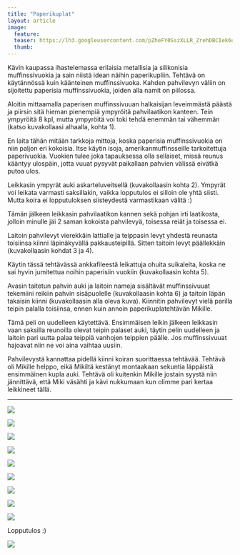 ```yaml
---
title: "Paperikuplat"
layout: article
image:
  feature:
  teaser: https://lh3.googleusercontent.com/pZheFY0SszXLLR_ZrehDBCIek6uQmn0POsNLh0SG_Qm5lAen84-Eb-rlGjteu0JHpTKYch9CgaYlxrcHuw9y2PLcicqD-Vb90J0PaMEjJB6pkMCpzNNQGtFSvt1XJJI-MhcjIf8_rrQy9OQn005IwCVztnvJhALgyKSxOYJDI1wODLqmeKB6elS96VYL5qXwq3qo8YpKRBW5dq_1pr-IuFrbaxXJnJKosIdPByqUXvBrGvoCGH_ZX3x7WN-ZRDR5rkXIBuEPmgY_bdIF_swMkV5x05FGq_eM-pS3NLHOr7vQ1Fc-1qNj8VOY7KanzJhrNwum5ZjQJOc7lf1Y0I_EUWpNnZfp9JXTJnY97QCQh40Io_7nFWFMB09CV3GuY9eFm1C3Ro0B4Sxe-ncfnlJVcMALqVKqcJyEn7l087liXKKWIZLj59-SEVkFRE4L_S2-t6iU8ouTVuNRTNnlUdC7V0trbTjyLykSCYLVVNkPeC8ejaLml4ydhWfcPJLRpjlCJhERqD7u0GYPLCekLt5KizILLPkgoz7C2eNErWqa7w2H4RZDWX37Phn2Ng2NkGvjiALF=w245
  thumb:
---
```


Kävin kaupassa ihastelemassa erilaisia metallisia ja silikonisia muffinssivuokia ja sain niistä idean näihin paperikupliin. Tehtävä on käytännössä kuin käänteinen muffinssivuoka. Kahden pahvilevyn väliin on sijoitettu paperisia muffinssivuokia, joiden alla namit on piilossa.

Aloitin mittaamalla paperisen muffinssivuuan halkaisijan leveimmästä päästä ja piirsin sitä hieman pienempiä ympyröitä pahvilaatikon kanteen. Tein ympyröitä 8 kpl, mutta ympyröitä voi toki tehdä enemmän tai vähemmän (katso kuvakollaasi alhaalla, kohta 1).

En laita tähän mitään tarkkoja mittoja, koska paperisia muffinssivuokia on niin paljon eri kokoisia. Itse käytin isoja, amerikanmuffinsseille tarkoitettuja paperivuokia. Vuokien tulee joka tapauksessa olla sellaiset, missä reunus kääntyy ulospäin, jotta vuuat pysyvät paikallaan pahvien välissä eivätkä putoa ulos.

Leikkasin ympyrät auki askarteluveitsellä (kuvakollaasin kohta 2). Ympyrät voi leikata varmasti saksillakin, vaikka lopputulos ei silloin ole yhtä siisti. Mutta koira ei lopputuloksen siisteydestä varmastikaan välitä :)

Tämän jälkeen leikkasin pahvilaatikon kannen sekä pohjan irti laatikosta, jolloin minulle jäi 2 saman kokoista pahvilevyä, toisessa reiät ja toisessa ei.

Laitoin pahvilevyt vierekkäin lattialle ja teippasin levyt yhdestä reunasta toisiinsa kiinni läpinäkyvällä pakkausteipillä. Sitten taitoin levyt päällekkäin (kuvakollaasin kohdat 3 ja 4).

Käytin tässä tehtävässä ankkafileestä leikattuja ohuita suikaleita, koska ne sai hyvin jumitettua noihin paperisiin vuokiin (kuvakollaasin kohta 5).

Avasin taitetun pahvin auki ja laitoin nameja sisältävät muffinssivuuat tekemiini reikiin pahvin sisäpuolelle (kuvakollaasin kohta 6) ja taitoin läpän takaisin kiinni (kuvakollaasin alla oleva kuva). Kiinnitin pahvilevyt vielä parilla teipin palalla toisiinsa, ennen kuin annoin paperikuplatehtävän Mikille.

Tämä peli on uudelleen käytettävä. Ensimmäisen leikin jälkeen leikkasin vaan saksilla reunoilla olevat teipin palaset auki, täytin pelin uudelleen ja laitoin pari uutta palaa teippiä vanhojen teippien päälle. Jos muffinssivuuat hajoavat niin ne voi aina vaihtaa uusiin.

Pahvilevystä kannattaa pidellä kiinni koiran suorittaessa tehtävää. Tehtävä oli Mikille helppo, eikä Mikiltä kestänyt montaakaan sekuntia läppäistä ensimmäinen kupla auki. Tehtävä oli kuitenkin Mikille jostain syystä niin jännittävä, että Miki väsähti ja kävi nukkumaan kun olimme pari kertaa leikkineet tällä.

---

[![](https://lh3.googleusercontent.com/w4UiB7wP5KNWLCtJoRVMhA1kNsBLAOV7BWjGCjUDNQYzG88u2mKjB5o1xlgFaZbk_UspraUZDT1QL0tZxR0R7bxR-V8GLoWgLra-M8onFf-lUMs4n71VB3zFP9vCc4KbOg014ESffhUVITk_tlCDQp5hAdUtYSpCru8j7r9g6BHO0GoFBbMVDSBeYZC9V0kUy6ZJ-XGVGMhtWzkRQ0G-tMe6ZRvbAMmn7DC-efnYFp0VeIWB3p5S1HQuK34AZRexdloEFNEvb5u-c42vvaBdHaDeU5_7jEwb8ob2Kss6U9F-8mJFadkNpFPuzHw38k6sbxZQ2UT7p71-sQ6vmINEFdc1YlP0PJucc4nD3OLSD9O0CX3csyH8EC5h1r46Vq-f8FcXzLMgb7UgO09YabOx_vjKnUJT1unJy2tULB6PiFFvoEKmrQkYywqQJ8MNzuIigOpMnbgZhTnGcyxGjeRBxukph8IIrNfJk-8BhVEspSJpAmsHN0idKwL9FoY4hOcrhx9Ea4P5lb-BAC7u0Kg0PgN7HNYYAhbCGMwndPyPjMBs1ycATKe3dZYswBCS6RsppJPX=w800)](https://lh3.googleusercontent.com/w4UiB7wP5KNWLCtJoRVMhA1kNsBLAOV7BWjGCjUDNQYzG88u2mKjB5o1xlgFaZbk_UspraUZDT1QL0tZxR0R7bxR-V8GLoWgLra-M8onFf-lUMs4n71VB3zFP9vCc4KbOg014ESffhUVITk_tlCDQp5hAdUtYSpCru8j7r9g6BHO0GoFBbMVDSBeYZC9V0kUy6ZJ-XGVGMhtWzkRQ0G-tMe6ZRvbAMmn7DC-efnYFp0VeIWB3p5S1HQuK34AZRexdloEFNEvb5u-c42vvaBdHaDeU5_7jEwb8ob2Kss6U9F-8mJFadkNpFPuzHw38k6sbxZQ2UT7p71-sQ6vmINEFdc1YlP0PJucc4nD3OLSD9O0CX3csyH8EC5h1r46Vq-f8FcXzLMgb7UgO09YabOx_vjKnUJT1unJy2tULB6PiFFvoEKmrQkYywqQJ8MNzuIigOpMnbgZhTnGcyxGjeRBxukph8IIrNfJk-8BhVEspSJpAmsHN0idKwL9FoY4hOcrhx9Ea4P5lb-BAC7u0Kg0PgN7HNYYAhbCGMwndPyPjMBs1ycATKe3dZYswBCS6RsppJPX=s0)

[![](https://lh3.googleusercontent.com/EWh1H8SRcRJr6hhfuQxmZeJH55HlL2uqX87tnFCfurlzMxpVWFT1Xb4_tl7zu3OheejifX_kxjQvbUbF8DE68BVMSaH_DZarsrnTMWKtQr_Aut6RC1Tubaipnc5R5EKUhnyicK-_jZTp_Q5QmN33ZIY_A81gsvIqcI7VeS90vqSqioQMiNiUTR9SQkypn1AhsFpHP9x8bDq1TkgrHgQLrMIHCgBIp4qXt9IlBHp2NvanXp_C0Tcte0EWi_4rtJZcgeIhUrkVjK9CmnXdUk52ocJhmdVJpWV44YO9iIjcWH7e_JaAVDgS5ZY-KQ3sI47OfOqSNmq1enisrSE6XF2Is9naDOHTsDEzDL414-y3xNd8h-Dopysc0ksNX6-EJ4dmj4MyO96s6x6wJhU-q7oSEPJ4dbZ5zc3Pd8DzwKOZKRPZyC0kR07UtLymuRr2h__jhK0rxz8g4DuNO0qg4A4Tx1YGrZjCUuwX_Pxci0dqWWybSvE5Tq4C8jeqq-V9ClYxSFJ_1j4GRbG_doKQhs-B-oPi7pbznG78JKH_1dbISR0yH2J0BIIoL82yIwyV2YOAOkyg=w800)](https://lh3.googleusercontent.com/EWh1H8SRcRJr6hhfuQxmZeJH55HlL2uqX87tnFCfurlzMxpVWFT1Xb4_tl7zu3OheejifX_kxjQvbUbF8DE68BVMSaH_DZarsrnTMWKtQr_Aut6RC1Tubaipnc5R5EKUhnyicK-_jZTp_Q5QmN33ZIY_A81gsvIqcI7VeS90vqSqioQMiNiUTR9SQkypn1AhsFpHP9x8bDq1TkgrHgQLrMIHCgBIp4qXt9IlBHp2NvanXp_C0Tcte0EWi_4rtJZcgeIhUrkVjK9CmnXdUk52ocJhmdVJpWV44YO9iIjcWH7e_JaAVDgS5ZY-KQ3sI47OfOqSNmq1enisrSE6XF2Is9naDOHTsDEzDL414-y3xNd8h-Dopysc0ksNX6-EJ4dmj4MyO96s6x6wJhU-q7oSEPJ4dbZ5zc3Pd8DzwKOZKRPZyC0kR07UtLymuRr2h__jhK0rxz8g4DuNO0qg4A4Tx1YGrZjCUuwX_Pxci0dqWWybSvE5Tq4C8jeqq-V9ClYxSFJ_1j4GRbG_doKQhs-B-oPi7pbznG78JKH_1dbISR0yH2J0BIIoL82yIwyV2YOAOkyg=s0)

[![](https://lh3.googleusercontent.com/gdf7VjCN3Ou3ktyaHCaDKf_GRq2VAV3BC7sFqAsyHDuzWtWLFTPdn5NfULqongVX944-nRwL2jfd2FnngApouWOSIRb-T0m1aIa9n0oOynYoMoXnppZr6EK7JpHGtN4W869-0H1tI3nRtWLtZL9BUu6id622BnYS3ioOcGc8IE9YGoXs3Xyk_4XARS1WknszSICvUcmtgbhua2DzgQQGcLMUEMf6tNBLrRpQ7ZXIpWlliPwmsniKyOUMDJrBCO_2HKEjT5fZj3u-mmbna6aiKXvey9jKYXeVFi1InEZC6aR85N0ESeAe9QGLrCnwvme-UlOIu2mUUCGgmAMRjNTdHvoczsPO83jrEjwAv8H7XHo_TZXY57UowubySB0execsObOa3Q-eieuad5ZY_qEb6rQ6eruUMTWr_OZQCAsBOP2Y3AVmVwKovPvguUhlKwH6z1NmFgcL-2Pr0Qa6zvPfyVzU_9UZUDom-ko8JgNqbnStH2DTH6kiTndKgyg-thNLmfLimeivZ-G_BddTpMMCDPxzvDC4DJDP_ASJNKf8_IvOX_0mObL0x1J9wxuB0J7RDq19=w800)](https://lh3.googleusercontent.com/gdf7VjCN3Ou3ktyaHCaDKf_GRq2VAV3BC7sFqAsyHDuzWtWLFTPdn5NfULqongVX944-nRwL2jfd2FnngApouWOSIRb-T0m1aIa9n0oOynYoMoXnppZr6EK7JpHGtN4W869-0H1tI3nRtWLtZL9BUu6id622BnYS3ioOcGc8IE9YGoXs3Xyk_4XARS1WknszSICvUcmtgbhua2DzgQQGcLMUEMf6tNBLrRpQ7ZXIpWlliPwmsniKyOUMDJrBCO_2HKEjT5fZj3u-mmbna6aiKXvey9jKYXeVFi1InEZC6aR85N0ESeAe9QGLrCnwvme-UlOIu2mUUCGgmAMRjNTdHvoczsPO83jrEjwAv8H7XHo_TZXY57UowubySB0execsObOa3Q-eieuad5ZY_qEb6rQ6eruUMTWr_OZQCAsBOP2Y3AVmVwKovPvguUhlKwH6z1NmFgcL-2Pr0Qa6zvPfyVzU_9UZUDom-ko8JgNqbnStH2DTH6kiTndKgyg-thNLmfLimeivZ-G_BddTpMMCDPxzvDC4DJDP_ASJNKf8_IvOX_0mObL0x1J9wxuB0J7RDq19=s0)

[![](https://lh3.googleusercontent.com/UKvsKmfmTgJdn-rC3okELgFUcW05JGH9AkAje0ZHgaS_FYeldjjRoPCCtGAYIUbXSNUgobE5STwF_bFQArROQDUsrL4ZqvaJ39zgYElkAG1XoZJYqY9O0-YkByCbWU4YJ0gyO7XGzZxpElaS5jE3GTITDDlEBH_v84_G8zSAroGV2Ib3BaREwzKmI1c_foo61Gto8Y8YXI3NG4KShlyrs7LWy9dNQqX2id-qW9UtcXd4k5NUMrSEkte4C_ukVifciKeWMBoV7YFkcgWoF8ETb6LSzrisbk2rEDoUlS0tnoYjg27H6gE4wLa09MLI9joKJ6_APWpel8fr0aOFLtAz323sGN6P5zcq_6sprznxK8FPsZGzcZ9GnmIARRNd_MjggvaHZoHl4jB0ze6Y9EltN8hYNsAaCl0Si5MV1WHZOZ79glsaZ5kCYt142eV5ymAKY1Mx009gSAfN7mFmzY8CNYIdJ5j9flEYb7dIRj9EcLRrCjZK4jMptTN2XrCPZXzV8D2qgPkW4PN_VvoWMOhlnL8uyZ2v6susMff_qEnQYYPoEywIrmwFOt7WpQ_ZYP_EKPF5=w800)](https://lh3.googleusercontent.com/UKvsKmfmTgJdn-rC3okELgFUcW05JGH9AkAje0ZHgaS_FYeldjjRoPCCtGAYIUbXSNUgobE5STwF_bFQArROQDUsrL4ZqvaJ39zgYElkAG1XoZJYqY9O0-YkByCbWU4YJ0gyO7XGzZxpElaS5jE3GTITDDlEBH_v84_G8zSAroGV2Ib3BaREwzKmI1c_foo61Gto8Y8YXI3NG4KShlyrs7LWy9dNQqX2id-qW9UtcXd4k5NUMrSEkte4C_ukVifciKeWMBoV7YFkcgWoF8ETb6LSzrisbk2rEDoUlS0tnoYjg27H6gE4wLa09MLI9joKJ6_APWpel8fr0aOFLtAz323sGN6P5zcq_6sprznxK8FPsZGzcZ9GnmIARRNd_MjggvaHZoHl4jB0ze6Y9EltN8hYNsAaCl0Si5MV1WHZOZ79glsaZ5kCYt142eV5ymAKY1Mx009gSAfN7mFmzY8CNYIdJ5j9flEYb7dIRj9EcLRrCjZK4jMptTN2XrCPZXzV8D2qgPkW4PN_VvoWMOhlnL8uyZ2v6susMff_qEnQYYPoEywIrmwFOt7WpQ_ZYP_EKPF5=s0)

[![](https://lh3.googleusercontent.com/p_-vaRAbLlwHJxBUh0FkWhOZrK756W3lWFIk0fyMv0IdNMzoygBjxYfE9HV-rpaFn4DyzyNiUDzUufVToZTTgjtbAYVGNKzRA2CvazLSMTc1UAfrNJvUQ0w5oewu-w_45CQ7tSDNZrUj4V1UjG7kpwR1rXErSn_S5tAETheYw8TViu9SwtnNlDrQUuhfWB5R1TVUNmiwgHDgFEbDIkYcQOM4S6QBLS6h_zBKP-niiGqScHRVSeaGVFQ6fECcqTRYAG2coN1Aru2ieDsIngcmkLYiyPJJct9gbSi3yPeiMa3gmfPnIHeffTsVKhYDKA3xuRdKMyHlFACG97LCVCTduVWGGNrrsCn3j_5K0HS7a2DygyEx3FCqcq6iqxB6stLdKN_XDNcqOXefGwezqn7D2zTSNJv7KXM-Lf7Se0_LtfexFTw1RcUe1qImotBgyrivEriTpuiRzNDO33-XwGDE1yZ1Ve4eEbNk33P__hoWnMc9zYmd6VauDLtg3x7vLQ3teB2x1tpGpTP8E2UOmopcAFKqdRHnHrJ6YUteHaWIFPDduj1Bd3coPKngaH-G8myCG10W=w800)](https://lh3.googleusercontent.com/p_-vaRAbLlwHJxBUh0FkWhOZrK756W3lWFIk0fyMv0IdNMzoygBjxYfE9HV-rpaFn4DyzyNiUDzUufVToZTTgjtbAYVGNKzRA2CvazLSMTc1UAfrNJvUQ0w5oewu-w_45CQ7tSDNZrUj4V1UjG7kpwR1rXErSn_S5tAETheYw8TViu9SwtnNlDrQUuhfWB5R1TVUNmiwgHDgFEbDIkYcQOM4S6QBLS6h_zBKP-niiGqScHRVSeaGVFQ6fECcqTRYAG2coN1Aru2ieDsIngcmkLYiyPJJct9gbSi3yPeiMa3gmfPnIHeffTsVKhYDKA3xuRdKMyHlFACG97LCVCTduVWGGNrrsCn3j_5K0HS7a2DygyEx3FCqcq6iqxB6stLdKN_XDNcqOXefGwezqn7D2zTSNJv7KXM-Lf7Se0_LtfexFTw1RcUe1qImotBgyrivEriTpuiRzNDO33-XwGDE1yZ1Ve4eEbNk33P__hoWnMc9zYmd6VauDLtg3x7vLQ3teB2x1tpGpTP8E2UOmopcAFKqdRHnHrJ6YUteHaWIFPDduj1Bd3coPKngaH-G8myCG10W=s0)

[![](https://lh3.googleusercontent.com/SbO687PVJjlmIH7lAnHTWcTz4PeVjibjzDWVmg5f_sblr09RJMSYnUILwvN2h25wymEOQDU5_SC0USMkODUKUpaTCicWzDPB0bdno0HnKCssZsPTwkULOGdGzTNOzxxCW3D0HpbXbohn-TRH1vaX-MITmBHLjyE9_1TTxcq3G0GgSdW2XMUK78ty7rytySWSQPukoSojwEiW8pj1OHM5oE2BHCBqxztcJF-xtfNFUOsF2X_eIXVF2VJxkhj6tbT4AS8uwYM4ys9WMOita1CtXhqmFiSH_0QbEpg4SoiXiIC5IaM9G3ZONg7_wf0k6-YWwTAzj3CkDbhJrvCbu63PY1OfjhbF0TgHIH8tU9VF2Z7Ferh_R_nE_hjEIU-r8hVqvrbFaq8fRbp2xsv5T8gfbDkNw8kClYvgcOyqCE7LW7MYxPLFNkLX2QYwzkjo2qZd_V10aR65sjceeey7Z2AiKz2pymSLvfFWwZQP-gCc3yGCBXkwouFn4HWPK0G3QGzLyqY4jQuYeqNBnHsv8SzdDTkpCUsn2NMjDZyeaONZ4WVR_unrERvqjze6yw6OQRbPfoH9=w800)](https://lh3.googleusercontent.com/SbO687PVJjlmIH7lAnHTWcTz4PeVjibjzDWVmg5f_sblr09RJMSYnUILwvN2h25wymEOQDU5_SC0USMkODUKUpaTCicWzDPB0bdno0HnKCssZsPTwkULOGdGzTNOzxxCW3D0HpbXbohn-TRH1vaX-MITmBHLjyE9_1TTxcq3G0GgSdW2XMUK78ty7rytySWSQPukoSojwEiW8pj1OHM5oE2BHCBqxztcJF-xtfNFUOsF2X_eIXVF2VJxkhj6tbT4AS8uwYM4ys9WMOita1CtXhqmFiSH_0QbEpg4SoiXiIC5IaM9G3ZONg7_wf0k6-YWwTAzj3CkDbhJrvCbu63PY1OfjhbF0TgHIH8tU9VF2Z7Ferh_R_nE_hjEIU-r8hVqvrbFaq8fRbp2xsv5T8gfbDkNw8kClYvgcOyqCE7LW7MYxPLFNkLX2QYwzkjo2qZd_V10aR65sjceeey7Z2AiKz2pymSLvfFWwZQP-gCc3yGCBXkwouFn4HWPK0G3QGzLyqY4jQuYeqNBnHsv8SzdDTkpCUsn2NMjDZyeaONZ4WVR_unrERvqjze6yw6OQRbPfoH9=s0)

[![](https://lh3.googleusercontent.com/9NRf214tPbqJRkQ9bDvz21KmCwep9l4Vs24LZbGXyF7g9k18ORtRWZpX0rVnV1OiEyIxOUjWIl7wsM8K097Lu0z5nfjsMVeUAEco-QwPAQI-FT7e3L8gkJfm5pxFv3iQgRRavH661gLwM0dlA0Sj7LBFBny80MZF3YlyNUHPZiyDg7rrFUhEZfU_ACyDAQx43M-f4MWSHBgaAUiZo0w1YNEaH05Naq_gIviRXQDC5l_AivrtiwcSSvAU0vd2URMA9-0gHOn0vyfq1CK9mXj6hvEIuAzm0DK7PRLz-YLouNUKhMA023NZTb5zOtWXy_81NGlcX2B6fZK7rvOi4nO-VuYULkyuLZolavM5JQqC_BsyGrrcjml-41TP0jIe4zY-mid79jQcFlx5Euf7QDkhk_YokQOxlALnZIucbkHnEIyI5LxsVb7Rey70afB2bmvKU5QFlO8dospxXCO4b3KqKxI1LcT4wTmOEatWfnsK47hxOClrbifg4nU-iPrPIwGKtQGs7hsnGKosLutLrwZqRgCfddpGyH3qpoicdomGgYuPDFxoXtg7dRSoCpvn5zNtjSYy=w800)](https://lh3.googleusercontent.com/9NRf214tPbqJRkQ9bDvz21KmCwep9l4Vs24LZbGXyF7g9k18ORtRWZpX0rVnV1OiEyIxOUjWIl7wsM8K097Lu0z5nfjsMVeUAEco-QwPAQI-FT7e3L8gkJfm5pxFv3iQgRRavH661gLwM0dlA0Sj7LBFBny80MZF3YlyNUHPZiyDg7rrFUhEZfU_ACyDAQx43M-f4MWSHBgaAUiZo0w1YNEaH05Naq_gIviRXQDC5l_AivrtiwcSSvAU0vd2URMA9-0gHOn0vyfq1CK9mXj6hvEIuAzm0DK7PRLz-YLouNUKhMA023NZTb5zOtWXy_81NGlcX2B6fZK7rvOi4nO-VuYULkyuLZolavM5JQqC_BsyGrrcjml-41TP0jIe4zY-mid79jQcFlx5Euf7QDkhk_YokQOxlALnZIucbkHnEIyI5LxsVb7Rey70afB2bmvKU5QFlO8dospxXCO4b3KqKxI1LcT4wTmOEatWfnsK47hxOClrbifg4nU-iPrPIwGKtQGs7hsnGKosLutLrwZqRgCfddpGyH3qpoicdomGgYuPDFxoXtg7dRSoCpvn5zNtjSYy=s0)

[![](https://lh3.googleusercontent.com/sTsosyG9BGep-tK35CCKL4VELs8Qa2CWk0ANLSTTcu8CMgJxJvUaBmaqAzI0_xVr60kgLNOPE7gUU5QmtTmSufdgsnVdkalYSwp1klT6-KvddSvgozNOWkE_bSMO6iXhyW-J_rGrPgQc08L5GYGNAU0CXIMPUmXx1MkSYBSftXl3vfixWSJ2C7t3WfRySzJU26HbjQDUW6OchHHpRy9uiEij-IQCl0lpOWI9_HRrtfNvE5LmmlEl6OMWFMxnQI9fJrXoMKDGYUPoGF6RVZbm2_zx_iYYROI5jQAGmQm9jhg55YXVaJdigM_Ee4pRmMngnaV8Ogzui0I6IziOOAMcqVyWlQs2UnB9b9f0ed5_324r-bjrLd1hCbzNpdou43QqAwQhTqFgceucch5oN4GqvC6soX9dod1V7ODQftHS52YY9M1SUyYMItBzncI-FT3DP005lELnnE0nsPY8zTB1_6GPEbM2Lz173y4Lbjj240hze0YMKfDWbOpb1vBgUKPUnfmDGW-DO-jb3hNQ1Cvcxap8zUgo4XF3JzcdiUT8E3s_szGJcNOHkUwD90-tRBdGZXHi=w800)](https://lh3.googleusercontent.com/sTsosyG9BGep-tK35CCKL4VELs8Qa2CWk0ANLSTTcu8CMgJxJvUaBmaqAzI0_xVr60kgLNOPE7gUU5QmtTmSufdgsnVdkalYSwp1klT6-KvddSvgozNOWkE_bSMO6iXhyW-J_rGrPgQc08L5GYGNAU0CXIMPUmXx1MkSYBSftXl3vfixWSJ2C7t3WfRySzJU26HbjQDUW6OchHHpRy9uiEij-IQCl0lpOWI9_HRrtfNvE5LmmlEl6OMWFMxnQI9fJrXoMKDGYUPoGF6RVZbm2_zx_iYYROI5jQAGmQm9jhg55YXVaJdigM_Ee4pRmMngnaV8Ogzui0I6IziOOAMcqVyWlQs2UnB9b9f0ed5_324r-bjrLd1hCbzNpdou43QqAwQhTqFgceucch5oN4GqvC6soX9dod1V7ODQftHS52YY9M1SUyYMItBzncI-FT3DP005lELnnE0nsPY8zTB1_6GPEbM2Lz173y4Lbjj240hze0YMKfDWbOpb1vBgUKPUnfmDGW-DO-jb3hNQ1Cvcxap8zUgo4XF3JzcdiUT8E3s_szGJcNOHkUwD90-tRBdGZXHi=s0)

[![](https://lh3.googleusercontent.com/kWcXXinMIpCk6UO7Kcr7-NdpQzNkL_uOQcr1rbNzCgy9TAjZs-Uhud8Io8YcOBYtjEM-1M2BhjsL094jQhneYpGs2uHk0aziBLoMgiEGMg4oIdYqhtMpTMXdA2y-AzjZehnyTpGZeHXaxTIx7MRSppFUnqU7LVLab0Xkw8aihHY6UChHyPEuG_TjVyHB9QKe2felsLK_FM2rEMO2dl3UW5Ohtj3kYgt0-j60FKTcZULSgO4EcQSa7f4uZnpRdvwpcNEPxyl8X1TYtSM8f2CmWnATGbOqoF5EKSxna7QNXPuGyjgkQhGuuX3VGKUulZ0jj-sD0elFSySueW6mPi8wQBVgqsbfESp4j0nl_4pMt7i5YZhHQseBlpd6Uwqug88flX1M_dqkCUz6vet4G9470Qbhc8iL9aA2d11f1RYCsgI3WUtNNEjsTrSO-1d5L_a6zCAlyvKTZQhxl70w6-qSs8Q3LpAQV-bZZxPRF_Ss7ydl2mUr0im3apO4LVFqVtyLAz0TrxiMPFhvQaIrbjdDekIu1gp1VbuF_wg4wCwDShsABkxn1mnwm_bWl2wd2-hz9LrB=w800)](https://lh3.googleusercontent.com/kWcXXinMIpCk6UO7Kcr7-NdpQzNkL_uOQcr1rbNzCgy9TAjZs-Uhud8Io8YcOBYtjEM-1M2BhjsL094jQhneYpGs2uHk0aziBLoMgiEGMg4oIdYqhtMpTMXdA2y-AzjZehnyTpGZeHXaxTIx7MRSppFUnqU7LVLab0Xkw8aihHY6UChHyPEuG_TjVyHB9QKe2felsLK_FM2rEMO2dl3UW5Ohtj3kYgt0-j60FKTcZULSgO4EcQSa7f4uZnpRdvwpcNEPxyl8X1TYtSM8f2CmWnATGbOqoF5EKSxna7QNXPuGyjgkQhGuuX3VGKUulZ0jj-sD0elFSySueW6mPi8wQBVgqsbfESp4j0nl_4pMt7i5YZhHQseBlpd6Uwqug88flX1M_dqkCUz6vet4G9470Qbhc8iL9aA2d11f1RYCsgI3WUtNNEjsTrSO-1d5L_a6zCAlyvKTZQhxl70w6-qSs8Q3LpAQV-bZZxPRF_Ss7ydl2mUr0im3apO4LVFqVtyLAz0TrxiMPFhvQaIrbjdDekIu1gp1VbuF_wg4wCwDShsABkxn1mnwm_bWl2wd2-hz9LrB=s0)

Lopputulos :)

[![](https://lh3.googleusercontent.com/f1Y2Q7LR1cdI3mnVWFzmilxpBrxMOT618Kk_KJpUvkCNQznFrWrZW9AJY_cEg0DNpWDRqC-K5ts5tGVP7IOYp3471ZQxXW--eN_tuhCjqKg6s_eRfKCyb2WD1IL9jzSSHzPgdBI_8Hr-X9NhLp4s2vXk2NO2A9VGQs41VOvP_bJurC6cD6JZvjVhKutiSC0EAVWoDgHuVMYWdj1iFWginutLWRm5ikdJUjH2F5EN9RSkLRTxrmXGMF7u360D-4a1moPZ8htTd7qPJF-7vF9EcW28N2DEEElAufOdL1Ng1jqilu0-rsviwYccHTcUdW86CdUeoIsuEWPB8HcirTx70gbmG9snVgXzmdOtBSNNcqJBqC-omOXS03qnQApRYhKNi-tjZT3G1wtrUP2RrBsyTtqhLkBCiw8O-YgE6MqEXxhWEp9rGl9i41bznwKwrykPtV0mMOZxaFr54ylSXwzRNzs_73UGvEtkLXRcaMyTdSoiuxMmQk2l_igwnhpaL7-O58HeyYoACxUABNtdGot7XH-KhY26WUriEEqGuu-u4tFF_JonsozhryDdSi-uXt5-GVIM=w800)](https://lh3.googleusercontent.com/f1Y2Q7LR1cdI3mnVWFzmilxpBrxMOT618Kk_KJpUvkCNQznFrWrZW9AJY_cEg0DNpWDRqC-K5ts5tGVP7IOYp3471ZQxXW--eN_tuhCjqKg6s_eRfKCyb2WD1IL9jzSSHzPgdBI_8Hr-X9NhLp4s2vXk2NO2A9VGQs41VOvP_bJurC6cD6JZvjVhKutiSC0EAVWoDgHuVMYWdj1iFWginutLWRm5ikdJUjH2F5EN9RSkLRTxrmXGMF7u360D-4a1moPZ8htTd7qPJF-7vF9EcW28N2DEEElAufOdL1Ng1jqilu0-rsviwYccHTcUdW86CdUeoIsuEWPB8HcirTx70gbmG9snVgXzmdOtBSNNcqJBqC-omOXS03qnQApRYhKNi-tjZT3G1wtrUP2RrBsyTtqhLkBCiw8O-YgE6MqEXxhWEp9rGl9i41bznwKwrykPtV0mMOZxaFr54ylSXwzRNzs_73UGvEtkLXRcaMyTdSoiuxMmQk2l_igwnhpaL7-O58HeyYoACxUABNtdGot7XH-KhY26WUriEEqGuu-u4tFF_JonsozhryDdSi-uXt5-GVIM=s0)
